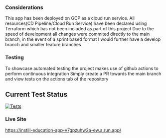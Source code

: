 ### Considerations ###
This app has been deployed on GCP as a cloud run service.
All resources(CD Pipeline/Cloud Run Service) have been declared using Terraform which has not been included as part of this project
Due to the speed of development all changes were commited directly to the main branch, in the event of a sprint based format I would further have a develop branch and smaller feature branches

### Testing ###
To showcase automated testing the project makes use of github actions to perform continuous integration
Simply create a PR towards the main branch and view tests on the actions tab of the repository

## Current Test Status ##

[![Tests](https://github.com/CarltonK/instill-education-react/actions/workflows/test.yaml/badge.svg)](https://github.com/CarltonK/instill-education-react/actions/workflows/test.yaml)

### Live Site ####
https://instill-education-app-v7gpzuhw2a-ew.a.run.app/
